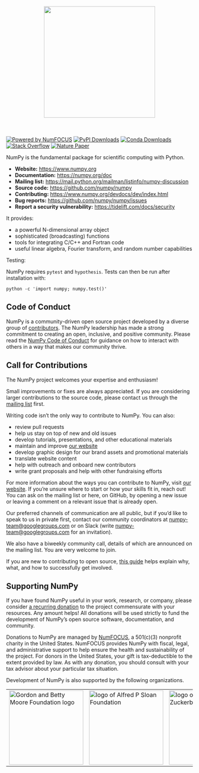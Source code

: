 <h1 align="center">
<img src="/branding/logo/primary/numpylogo.svg" width="300">
</h1><br>


[![Powered by NumFOCUS](https://img.shields.io/badge/powered%20by-NumFOCUS-orange.svg?style=flat&colorA=E1523D&colorB=007D8A)](
https://numfocus.org)
[![PyPI Downloads](https://img.shields.io/pypi/dm/numpy.svg?label=PyPI%20downloads)](
https://pypi.org/project/numpy/)
[![Conda Downloads](https://img.shields.io/conda/dn/conda-forge/numpy.svg?label=Conda%20downloads)](
https://anaconda.org/conda-forge/numpy)
[![Stack Overflow](https://img.shields.io/badge/stackoverflow-Ask%20questions-blue.svg)](
https://stackoverflow.com/questions/tagged/numpy)
[![Nature Paper](https://img.shields.io/badge/DOI-10.1038%2Fs41592--019--0686--2-blue)](
https://doi.org/10.1038/s41586-020-2649-2)

NumPy is the fundamental package for scientific computing with Python.

- **Website:** https://www.numpy.org
- **Documentation:** https://numpy.org/doc
- **Mailing list:** https://mail.python.org/mailman/listinfo/numpy-discussion
- **Source code:** https://github.com/numpy/numpy
- **Contributing:** https://www.numpy.org/devdocs/dev/index.html
- **Bug reports:** https://github.com/numpy/numpy/issues
- **Report a security vulnerability:** https://tidelift.com/docs/security

It provides:

- a powerful N-dimensional array object
- sophisticated (broadcasting) functions
- tools for integrating C/C++ and Fortran code
- useful linear algebra, Fourier transform, and random number capabilities

Testing:

NumPy requires `pytest` and `hypothesis`.  Tests can then be run after installation with:

    python -c 'import numpy; numpy.test()'

Code of Conduct
----------------------

NumPy is a community-driven open source project developed by a diverse group of
[contributors](https://numpy.org/teams/). The NumPy leadership has made a strong
commitment to creating an open, inclusive, and positive community. Please read the
[NumPy Code of Conduct](https://numpy.org/code-of-conduct/) for guidance on how to interact
with others in a way that makes our community thrive.

Call for Contributions
----------------------

The NumPy project welcomes your expertise and enthusiasm!

Small improvements or fixes are always appreciated. If you are considering larger contributions
to the source code, please contact us through the [mailing
list](https://mail.python.org/mailman/listinfo/numpy-discussion) first.

Writing code isn’t the only way to contribute to NumPy. You can also:
- review pull requests
- help us stay on top of new and old issues
- develop tutorials, presentations, and other educational materials
- maintain and improve [our website](https://github.com/numpy/numpy.org)
- develop graphic design for our brand assets and promotional materials
- translate website content
- help with outreach and onboard new contributors
- write grant proposals and help with other fundraising efforts

For more information about the ways you can contribute to NumPy, visit [our website](https://numpy.org/contribute/). 
If you’re unsure where to start or how your skills fit in, reach out! You can
ask on the mailing list or here, on GitHub, by opening a new issue or leaving a
comment on a relevant issue that is already open.

Our preferred channels of communication are all public, but if you’d like to
speak to us in private first, contact our community coordinators at
numpy-team@googlegroups.com or on Slack (write numpy-team@googlegroups.com for
an invitation).

We also have a biweekly community call, details of which are announced on the
mailing list. You are very welcome to join.

If you are new to contributing to open source, [this
guide](https://opensource.guide/how-to-contribute/) helps explain why, what,
and how to successfully get involved.


Supporting NumPy
----------------
If you have found NumPy useful in your work, research, or company, please consider [a recurring donation](https://numfocus.salsalabs.org/donate-to-numpy/index.html) to the project commensurate with your resources. Any amount helps! All donations will be used strictly to fund the development of NumPy’s open source software, documentation, and community.

Donations to NumPy are managed by [NumFOCUS](https://numfocus.org), a 501(c)(3) nonprofit charity in the United States. NumFOCUS provides NumPy with fiscal, legal, and administrative support to help ensure the health and sustainability of the project. For donors in the United States, your gift is tax-deductible to the extent provided by law. As with any donation, you should consult with your tax advisor about your particular tax situation.

Development of NumPy is also supported by the following organizations.
<table>
<tr>
<td><a href="https://www.moore.org/"><img src="https://numpy.org/images/logos/moore.svg" alt="Gordon and Betty Moore Foundation logo" width="200px"></a></td>
<td><a href="https://https://www.sloan.org/"><img src="https://numpy.org/images/logos/sloan.svg" alt="logo of Alfred P Sloan Foundation" width="200px"></a></td>
<td><a href="https://www.chanzuckerberg.com"><img src="https://numpy.org/images/logos/CZI.svg" alt="logo of the Chan Zuckerberg Initiative" width="200px"></a></td>
<td><a href="https://www.tidelift.com"><img src="https://numpy.org/images/logos/tidelift.png" width="200" alt="logo of Tidelift"></a></td></tr>
</table>
